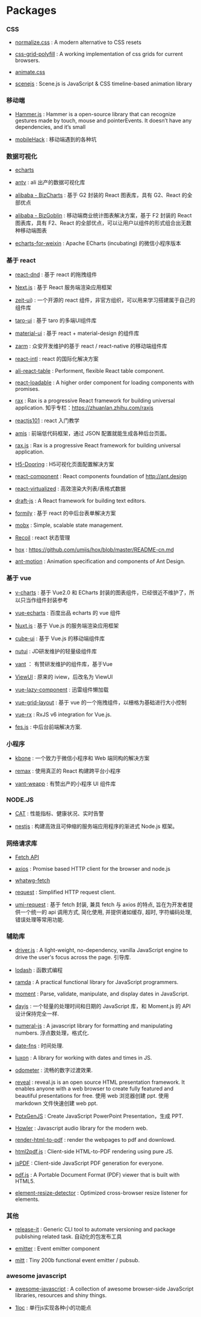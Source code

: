 # Packages

### CSS

* [normalize.css](https://github.com/necolas/normalize.css) : A modern alternative to CSS resets

* [css-grid-polyfill](https://github.com/FremyCompany/css-grid-polyfill) : A working implementation of css grids for current browsers.

* [animate.css](https://github.com/animate-css/animate.css)

* [scenejs](https://github.com/daybrush/scenejs) : Scene.js is JavaScript & CSS timeline-based animation library

### 移动端

* [Hammer.js](https://github.com/hammerjs/hammer.js) : Hammer is a open-source library that can recognize gestures made by touch, mouse and pointerEvents. It doesn’t have any dependencies, and it’s small

* [mobileHack](https://github.com/RubyLouvre/mobileHack) : 移动端遇到的各种坑

### 数据可视化

* [echarts](https://github.com/apache/incubator-echarts)

* [antv](https://github.com/antvis) : ali 出产的数据可视化库

* [alibaba - BizCharts](https://github.com/alibaba/BizCharts) : 基于 G2 封装的 React 图表库，具有 G2、React 的全部优点

* [alibaba - BizGoblin](https://github.com/alibaba/BizGoblin) : 移动端商业统计图表解决方案，基于 F2 封装的 React 图表库，具有 F2、React 的全部优点，可以让用户以组件的形式组合出无数种移动端图表

* [echarts-for-weixin](https://github.com/ecomfe/echarts-for-weixin) : Apache ECharts (incubating) 的微信小程序版本

### 基于 react 

* [react-dnd](https://github.com/react-dnd/react-dnd) : 基于 react 的拖拽组件

* [Next.js](https://github.com/vercel/next.js) : 基于 React 服务端渲染应用框架

* [zeit-ui](https://github.com/zeit-ui/react)) : 一个开源的 react 组件，非官方组织，可以用来学习搭建属于自己的组件库

* [taro-ui](https://github.com/NervJS/taro-ui) : 基于 taro 的多端UI组件库

* [material-ui](https://github.com/mui-org/material-ui) : 基于 react + material-design 的组件库

* [zarm](https://github.com/ZhongAnTech/zarm) : 众安开发维护的基于 react / react-native 的移动端组件库

* [react-intl](https://github.com/yahoo/react-intl) : react 的国际化解决方案

* [ali-react-table](https://github.com/alibaba/ali-react-table) : Performent, flexible React table component.

* [react-loadable](https://github.com/jamiebuilds/react-loadable) :  A higher order component for loading components with promises.

* [rax](https://github.com/alibaba/rax) : Rax is a progressive React framework for building universal application. 知乎专栏：https://zhuanlan.zhihu.com/raxjs

* [reactjs101](https://github.com/kdchang/reactjs101) : react 入门教学

* [amis](https://github.com/baidu/amis) : 前端低代码框架，通过 JSON 配置就能生成各种后台页面。

* [rax.js](https://rax.js.org/) : Rax is a progressive React framework for building universal application.

* [H5-Dooring](https://github.com/MrXujiang/h5-Dooring) : H5可视化页面配置解决方案

* [react-component](https://github.com/react-component) : React components foundation of http://ant.design

* [react-virtualized](https://github.com/bvaughn/react-virtualized) : 高效渲染大列表/表格式数据

* [draft-js](https://github.com/facebook/draft-js) : A React framework for building text editors.

* [formily](https://github.com/alibaba/formily) : 基于 react 的中后台表单解决方案

* [mobx](https://github.com/mobxjs/mobx) : Simple, scalable state management.

* [Recoil](https://github.com/facebookexperimental/Recoil) : react 状态管理

* [hox](https://github.com/umijs/hox) : https://github.com/umijs/hox/blob/master/README-cn.md

* [ant-motion](https://github.com/ant-design/ant-motion) : Animation specification and components of Ant Design.

### 基于 vue 

* [v-charts](https://github.com/ElemeFE/v-charts) : 基于 Vue2.0 和 ECharts 封装的图表组件，已经很近不维护了，所以只当作组件封装参考

* [vue-echarts](https://github.com/ecomfe/vue-echarts) : 百度出品 echarts 的 vue 组件

* [Nuxt.js](https://github.com/nuxt/nuxtjs.org) : 基于 Vue.js 的服务端渲染应用框架

* [cube-ui](https://github.com/didi/cube-ui) : 基于 Vue.js 的移动端组件库

* [nutui](https://github.com/jdf2e/nutui) : JD研发维护的轻量级组件库

* [vant](https://github.com/youzan/vant) ： 有赞研发维护的组件库，基于Vue

* [ViewUI](https://github.com/view-design/ViewUI) : 原来的 iview，后改名为 ViewUI

* [vue-lazy-component](https://github.com/xunleif2e/vue-lazy-component) : 迅雷组件懒加载

* [vue-grid-layout](https://github.com/jbaysolutions/vue-grid-layout) : 基于 vue 的一个拖拽组件，以栅格为基础进行大小控制

* [vue-rx](https://github.com/vuejs/vue-rx) : RxJS v6 integration for Vue.js.

* [fes.js](https://github.com/WeBankFinTech/fes.js) : 中后台前端解决方案.

### 小程序

* [kbone](https://github.com/Tencent/kbone) : 一个致力于微信小程序和 Web 端同构的解决方案

* [remax](https://github.com/remaxjs/remax) : 使用真正的 React 构建跨平台小程序

* [vant-weapp](https://github.com/youzan/vant-weapp) : 有赞出产的小程序 UI 组件库

### NODE.JS

* [CAT](https://github.com/dianping/cat) : 性能指标、健康状况、实时告警

* [nestjs](https://github.com/nestjs/nest) : 构建高效且可伸缩的服务端应用程序的渐进式 Node.js 框架。

### 网络请求库

* [Fetch API](https://developer.mozilla.org/zh-CN/docs/Web/API/Fetch_API)

* [axios](https://github.com/axios/axios) : Promise based HTTP client for the browser and node.js

* [whatwg-fetch](https://github.com/github/fetch)

* [request](https://github.com/request/request) : Simplified HTTP request client.

* [umi-request](https://github.com/umijs/umi-request/blob/master/src/request.js) : 基于 fetch 封装, 兼具 fetch 与 axios 的特点, 旨在为开发者提供一个统一的 api 调用方式, 简化使用, 并提供诸如缓存, 超时, 字符编码处理, 错误处理等常用功能.

### 辅助库

* [driver.js](https://github.com/kamranahmedse/driver.js) : A light-weight, no-dependency, vanilla JavaScript engine to drive the user's focus across the page. 引导库.

* [lodash](https://github.com/lodash/lodash) : 函数式编程

* [ramda](https://github.com/ramda/ramda) : A practical functional library for JavaScript programmers.

* [moment](https://github.com/moment/moment) : Parse, validate, manipulate, and display dates in JavaScript.

* [dayjs](https://github.com/iamkun/dayjs) : 一个轻量的处理时间和日期的 JavaScript 库，和 Moment.js 的 API 设计保持完全一样.

* [numeral-js](https://github.com/adamwdraper/Numeral-js) : A javascript library for formatting and manipulating numbers. 浮点数处理，格式化.

* [date-fns](https://github.com/date-fns/date-fns) : 时间处理.

* [luxon](https://github.com/moment/luxon) : A library for working with dates and times in JS.

* [odometer](https://links.jianshu.com/go?to=https%3A%2F%2Fgithub.com%2FHubSpot%2Fodometer) : 流畅的数字过渡效果.

* [reveal](https://github.com/hakimel/reveal.js/) : reveal.js is an open source HTML presentation framework. It enables anyone with a web browser to create fully featured and beautiful presentations for free. 使用 web 浏览器创建 ppt. 使用 markdown 文件快速创建 web ppt.

* [PptxGenJS](https://github.com/gitbrent/PptxGenJS) : Create JavaScript PowerPoint Presentation，生成 PPT.

* [Howler](https://github.com/goldfire/howler.js) : Javascript audio library for the modern web.

* [render-html-to-pdf](https://github.com/linwalker/render-html-to-pdf) : render the webpages to pdf and downlowd.

* [html2pdf.js](https://github.com/eKoopmans/html2pdf.js) : Client-side HTML-to-PDF rendering using pure JS.

* [jsPDF](https://github.com/MrRio/jsPDF) : Client-side JavaScript PDF generation for everyone.

* [pdf.js](https://github.com/mozilla/pdf.js) : A Portable Document Format (PDF) viewer that is built with HTML5.

* [element-resize-detector](https://github.com/wnr/element-resize-detector) : Optimized cross-browser resize listener for elements.

### 其他

* [release-it](https://github.com/release-it/release-it) : Generic CLI tool to automate versioning and package publishing related task. 自动化的包发布工具

* [emitter](https://github.com/component/emitter) : Event emitter component

* [mitt](https://github.com/developit/mitt) : Tiny 200b functional event emitter / pubsub.

### awesome javascript

* [awesome-javascript](https://github.com/sorrycc/awesome-javascript) : A collection of awesome browser-side JavaScript libraries, resources and shiny things.

* [1loc](https://github.com/phuoc-ng/1loc) : 单行js实现各种小的功能点